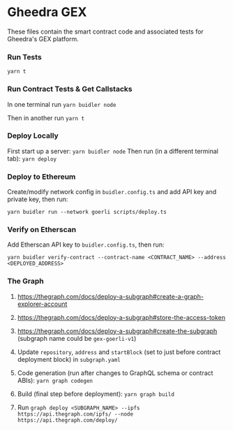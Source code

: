 # Gheedra GEX

These files contain the smart contract code and associated tests for Gheedra's GEX platform.

### Run Tests

`yarn t`

### Run Contract Tests & Get Callstacks

In one terminal run `yarn buidler node`

Then in another run `yarn t`

### Deploy Locally

First start up a server: `yarn buidler node`
Then run (in a different terminal tab): `yarn deploy`

### Deploy to Ethereum

Create/modify network config in `buidler.config.ts` and add API key and private key, then run:

`yarn buidler run --network goerli scripts/deploy.ts`

### Verify on Etherscan

Add Etherscan API key to `buidler.config.ts`, then run:

`yarn buidler verify-contract --contract-name <CONTRACT_NAME> --address <DEPLOYED_ADDRESS>`

### The Graph

1. https://thegraph.com/docs/deploy-a-subgraph#create-a-graph-explorer-account

2. https://thegraph.com/docs/deploy-a-subgraph#store-the-access-token

3. https://thegraph.com/docs/deploy-a-subgraph#create-the-subgraph (subgraph name could be `gex-goerli-v1`)

4. Update `repository`, `address` and `startBlock` (set to just before contract deployment block) in `subgraph.yaml`

5. Code generation (run after changes to GraphQL schema or contract ABIs): `yarn graph codegen`

6. Build (final step before deployment): `yarn graph build`

7. Run `graph deploy <SUBGRAPH_NAME> --ipfs https://api.thegraph.com/ipfs/ --node https://api.thegraph.com/deploy/`
